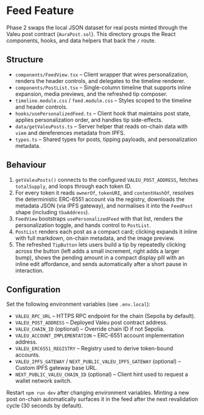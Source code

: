 # Feed Feature

Phase 2 swaps the local JSON dataset for real posts minted through the Valeu post contract (`AuraPost.sol`). This directory groups the React components, hooks, and data helpers that back the `/` route.

## Structure

- `components/FeedView.tsx` – Client wrapper that wires personalization, renders the header controls, and delegates to the timeline renderer.
- `components/PostList.tsx` – Single-column timeline that supports inline expansion, media previews, and the refreshed tip composer.
- `timeline.module.css` / `feed.module.css` – Styles scoped to the timeline and header controls.
- `hooks/usePersonalizedFeed.ts` – Client hook that maintains post state, applies personalization order, and handles tip side-effects.
- `data/getValeuPosts.ts` – Server helper that reads on-chain data with `viem` and dereferences metadata from IPFS.
- `types.ts` – Shared types for posts, tipping payloads, and personalization metadata.

## Behaviour

1. `getValeuPosts()` connects to the configured `VALEU_POST_ADDRESS`, fetches `totalSupply`, and loops through each token ID.
2. For every token it reads `ownerOf`, `tokenURI`, and `contentHashOf`, resolves the deterministic ERC-6551 account via the registry, downloads the metadata JSON (via IPFS gateway), and normalises it into the `FeedPost` shape (including `tbaAddress`).
3. `FeedView` bootstraps `usePersonalizedFeed` with that list, renders the personalization toggle, and hands control to `PostList`.
4. `PostList` renders each post as a compact card; clicking expands it inline with full markdown, on-chain metadata, and the image preview.
5. The refreshed `TipButton` lets users build a tip by repeatedly clicking across the button (left adds a small increment, right adds a larger bump), shows the pending amount in a compact display pill with an inline edit affordance, and sends automatically after a short pause in interaction.

## Configuration

Set the following environment variables (see `.env.local`):

- `VALEU_RPC_URL` – HTTPS RPC endpoint for the chain (Sepolia by default).
- `VALEU_POST_ADDRESS` – Deployed Valeu post contract address.
- `VALEU_CHAIN_ID` (optional) – Override chain ID if not Sepolia.
- `VALEU_ACCOUNT_IMPLEMENTATION` – ERC-6551 account implementation address.
- `VALEU_ERC6551_REGISTRY` – Registry used to derive token-bound accounts.
- `VALEU_IPFS_GATEWAY` / `NEXT_PUBLIC_VALEU_IPFS_GATEWAY` (optional) – Custom IPFS gateway base URL.
- `NEXT_PUBLIC_VALEU_CHAIN_ID` (optional) – Client hint used to request a wallet network switch.

Restart `npm run dev` after changing environment variables. Minting a new post on-chain automatically surfaces it in the feed after the next revalidation cycle (30 seconds by default).
